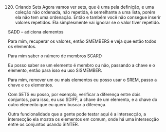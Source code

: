 120. Criando Sets
Agora vamos ver sets, que é uma pela definição, e uma coleção não ordenada, não repetida, é semelhante a uma lista, porém ela não tem uma ordenação.
Então e também você não consegue inserir valores repetidos. Ela simplesmente vai ignorar se o valor tiver repetido.

SADD – adiciona elementos

Para mim, recuperar os valores, então SMEMBERS e veja que estão todos os elementos.

Para mim saber o número de membros SCARD

Eu posso saber se um elemento é membro ou não, passando a chave e o elemento, então para isso eu uso SISMEMBER.

Para mim, remover um ou mais elementos eu posso usar o SREM, passo a chave e os elementos.

Com SETS eu posso, por exemplo, verificar a diferença entre dois conjuntos, para isso, eu uso SDIFF, a chave de um elemento, e a chave do outro elemento que eu quero buscar a diferença.

Outra funcionalidade que a gente pode testar aqui é a intersecção, a intersecção ela mostra os elementos em comum, onde há uma intersecção entre os conjuntos usando SINTER.
